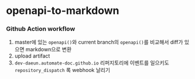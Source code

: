 # openapi-to-markdown

### Github Action workflow
1. master에 있는 `openapi()`와 current branch의 `openapi()`를 비교해서 diff가 있으면  markdown으로 변환
2. upload artifact
3. `dev-daeun.automate-doc.github.io` 리퍼지토리에 이벤트를 일으키도 `repository_dispatch` 록 webhook  날리기
